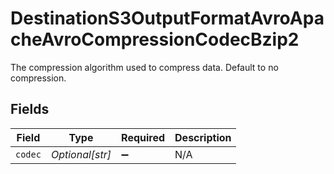 # DestinationS3OutputFormatAvroApacheAvroCompressionCodecBzip2

The compression algorithm used to compress data. Default to no compression.


## Fields

| Field              | Type               | Required           | Description        |
| ------------------ | ------------------ | ------------------ | ------------------ |
| `codec`            | *Optional[str]*    | :heavy_minus_sign: | N/A                |